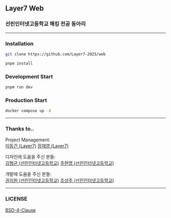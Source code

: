 ## Layer7 Web

### 선린인터넷고등학교 해킹 전공 동아리

---

### Installation

```sh
git clone https://github.com/Layer7-2025/web

pnpm install
```

### Development Start

```sh
pnpm run dev
```

### Production Start

```sh
docker compose up -d
```

---

### Thanks to..

Project Management:<br>
[이동건 (Layer7)](https://github.com/dlehdrjsgg) [장재영 (Layer7)](https://github.com/08boramae)

디자인에 도움을 주신 분들:<br>
[김형균 (선린인터넷고등학교)](https://www.instagram.com/hdxsign)
[주현명 (선린인터넷고등학교)](https://github.com/jureuk7)

개발에 도움을 주신 분들:<br>
[권지원 (선린인터넷고등학교)](https://github.com/jwkwon0817)
[조성주 (선린인터넷고등학교)](https://github.com/iamfiro)

---

### LICENSE

[BSD-4-Clause](https://github.com/Layer7-2025/web/blob/main/LICENSE)
